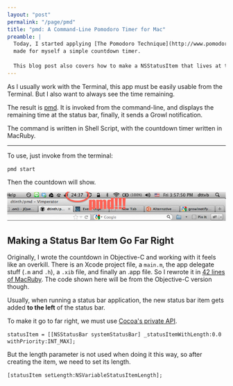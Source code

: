 ```yaml
---
layout: "post"
permalink: "/page/pmd"
title: "pmd: A Command-Line Pomodoro Timer for Mac"
preamble: |
  Today, I started applying [The Pomodoro Technique](http://www.pomodorotechnique.com/), so I
  made for myself a simple countdown timer.
  
  This blog post also covers how to make a NSStatusItem that lives at the far right of the items.
---
```





As I usually work with the Terminal, this app must be easily usable from the Terminal.
But I also want to always see the time remaining.

The result is [pmd](https://github.com/dtinth/pmd). It is invoked from the command-line, and
displays the remaining time at the status bar, finally, it sends a Growl notification.

The command is written in Shell Script, with the countdown timer written in MacRuby.

---------

To use, just invoke from the terminal:

    pmd start

Then the countdown will show.

<p class="image"><img alt="pmd screenshot" src="/images/pmd.png"></p>

Making a Status Bar Item Go Far Right
-------------------------------------

Originally, I wrote the countdown in Objective-C and working with it feels like an overkill.
There is an Xcode project file, a `main.m`, the app delegate stuff (`.m` and `.h`), a `.xib` file,
and finally an .app file.
So I rewrote it in [42 lines of MacRuby](https://github.com/dtinth/pmd/blob/master/pmd-counter).
The code shown here will be from the Objective-C version though.

Usually, when running a status bar application, the new status bar item gets added
__to the left__ of the status bar.

To make it go to far right, we must use [Cocoa's private API](http://cocoadev.com/wiki/NSStatusItem).

    statusItem = [[NSStatusBar systemStatusBar] _statusItemWithLength:0.0 withPriority:INT_MAX];

But the length parameter is not used when doing it this way, so after creating the item, we
need to set its length.

    [statusItem setLength:NSVariableStatusItemLength];






